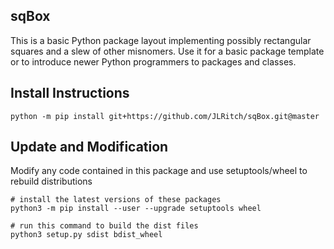 ## sqBox
This is a basic Python package layout implementing possibly rectangular squares and a slew of other misnomers.
Use it for a basic package template or to introduce newer Python programmers to packages and classes.

## Install Instructions
```
python -m pip install git+https://github.com/JLRitch/sqBox.git@master
```

## Update and Modification
Modify any code contained in this package and use setuptools/wheel to rebuild distributions

```
# install the latest versions of these packages
python3 -m pip install --user --upgrade setuptools wheel

# run this command to build the dist files
python3 setup.py sdist bdist_wheel
```